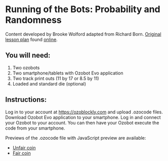 
# Running of the Bots: Probability and Randomness
Content developed by Brooke Wolford adapted from Richard Born. [Original lesson plan](randomness-and-runs.pdf) found [online](https://portal.ozobot.com/lessons/detail/randomness-and-runs).

## You will need:
1. Two ozobots
2. Two smartphone/tablets with Ozobot Evo application
3. Two track print outs (11 by 17 or 8.5 by 11)
4. Loaded and standard die (optional)

## Instructions:
Log in to your account at https://ozoblockly.com and upload .ozocode files. Download Ozobot Evo application to your smartphone. Log in and connect your Ozobot to your account. You can then have your Ozobot execute the code from your smartphone.

Previews of the .ozocode file with JavaScript preview are available:
- [Unfair coin](UnfairCoin.png)
- [Fair coin](FairCoin.png)

